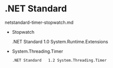 # .NET Standard

netstandard-timer-stopwatch.md 

*   Stopwatch   

    .NET Standard	1.0	System.Runtime.Extensions

*   System.Threading.Timer

        .NET Standard	1.2	System.Threading.Timer
